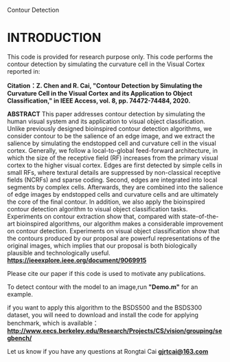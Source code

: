 Contour Detection

INTRODUCTION
===================================================================================
This code is provided for research purpose only. 
This code performs the contour detection by simulating the curvature cell in the Visual Cortex reported in:

**Citation：Z. Chen and R. Cai, "Contour Detection by Simulating the Curvature Cell in the Visual Cortex and its Application to Object Classification," in IEEE Access, vol. 8, pp. 74472-74484, 2020.**

**ABSTRACT**
This paper addresses contour detection by simulating the human visual system and its application to visual object classification. Unlike previously designed bioinspired contour detection algorithms, we consider contour to be the salience of an edge image, and  we extract the salience by simulating the endstopped cell and curvature cell in the visual cortex. Generally, we follow a local-to-global feed-forward architecture, in which the size of the receptive field (RF) increases from the primary visual cortex to the higher visual cortex. Edges are first detected by simple cells in small RFs, where textural details are suppressed by non-classical receptive fields (NCRFs) and sparse coding. Second, edges are integrated into local segments by complex cells. Afterwards, they are combined into the salience of edge images by endstopped cells and curvature cells and are ultimately the core of the final contour. In addition, we also apply the bioinspired contour detection algorithm to visual object classification tasks. Experiments on contour extraction show that, compared with state-of-the-art bioinspired algorithms, our algorithm makes a considerable improvement on contour detection. Experiments on visual object classification show that the contours produced by our proposal are powerful representations of the original images, which implies that our proposal is both biologically plausible and technologically useful.
**https://ieeexplore.ieee.org/document/9069915**

Please cite our paper if this code is used to motivate any publications.

To detect contour with the model to an image,run **"Demo.m"** for an example.

if you want to apply this algorithm to the BSDS500 and the BSDS300 dataset, you will need to download and install the code for applying benchmark, which is available： **http://www.eecs.berkeley.edu/Research/Projects/CS/vision/grouping/segbench/**

Let us know if you have any questions at Rongtai Cai **gjrtcai@163.com**
